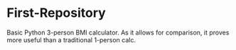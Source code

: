 # First-Repository
Basic Python 3-person BMI calculator.
As it allows for comparison, it proves more useful than a traditional 1-person calc.
